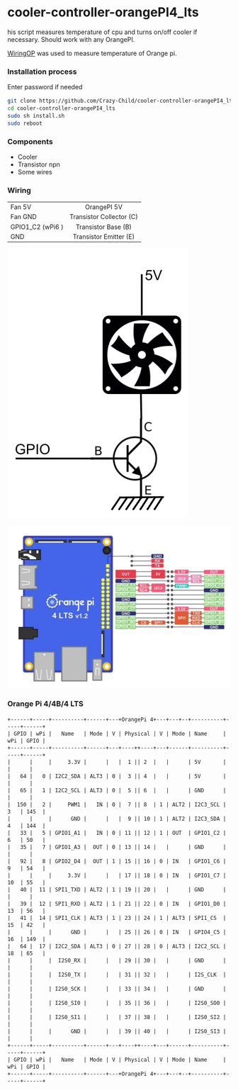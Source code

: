 # cooler-controller-orangePI4_lts
his script measures temperature of cpu and turns on/off cooler if necessary.
Should work with any OrangePI.

[WiringOP](https://github.com/orangepi-xunlong/wiringOP.git) was used to measure temperature of Orange pi.


### Installation process
Enter password if needed

```bash
git clone https://github.com/Crazy-Child/cooler-controller-orangePI4_lts.git
cd cooler-controller-orangePI4_lts
sudo sh install.sh
sudo reboot
```

### Components
* Cooler
* Transistor npn
* Some wires

### Wiring
|               |                           |
| ------------- |:-------------------------:|
| Fan 5V        | OrangePI 5V               |
| Fan GND       | Transistor Collector (C)  |
| GPIO1_C2 (wPi6 )        | Transistor Base (B)       | 
| GND           | Transistor Emitter (E)    |

![schematic](https://github.com/Crazy-Child/cooler-controller-orangePI4_lts/raw/main/img/schematica.png)


![pinout](https://github.com/Crazy-Child/cooler-controller-orangePI4_lts/raw/main/img/1033818249.jpg)


### Orange Pi 4/4B/4 LTS

 ```
 +------+-----+----------+------+---+OrangePi 4+---+---+--+----------+-----+------+
 | GPIO | wPi |   Name   | Mode | V | Physical | V | Mode | Name     | wPi | GPIO |
 +------+-----+----------+------+---+----++----+---+------+----------+-----+------+
 |      |     |     3.3V |      |   |  1 || 2  |   |      | 5V       |     |      |
 |   64 |   0 | I2C2_SDA | ALT3 | 0 |  3 || 4  |   |      | 5V       |     |      |
 |   65 |   1 | I2C2_SCL | ALT3 | 0 |  5 || 6  |   |      | GND      |     |      |
 |  150 |   2 |     PWM1 |   IN | 0 |  7 || 8  | 1 | ALT2 | I2C3_SCL | 3   | 145  |
 |      |     |      GND |      |   |  9 || 10 | 1 | ALT2 | I2C3_SDA | 4   | 144  |
 |   33 |   5 | GPIO1_A1 |   IN | 0 | 11 || 12 | 1 | OUT  | GPIO1_C2 | 6   | 50   |
 |   35 |   7 | GPIO1_A3 |  OUT | 0 | 13 || 14 |   |      | GND      |     |      |
 |   92 |   8 | GPIO2_D4 |  OUT | 1 | 15 || 16 | 0 | IN   | GPIO1_C6 | 9   | 54   |
 |      |     |     3.3V |      |   | 17 || 18 | 0 | IN   | GPIO1_C7 | 10  | 55   |
 |   40 |  11 | SPI1_TXD | ALT2 | 1 | 19 || 20 |   |      | GND      |     |      |
 |   39 |  12 | SPI1_RXD | ALT2 | 1 | 21 || 22 | 0 | IN   | GPIO1_D0 | 13  | 56   |
 |   41 |  14 | SPI1_CLK | ALT3 | 1 | 23 || 24 | 1 | ALT3 | SPI1_CS  | 15  | 42   |
 |      |     |      GND |      |   | 25 || 26 | 0 | IN   | GPIO4_C5 | 16  | 149  |
 |   64 |  17 | I2C2_SDA | ALT3 | 0 | 27 || 28 | 0 | ALT3 | I2C2_SCL | 18  | 65   |
 |      |     |  I2S0_RX |      |   | 29 || 30 |   |      | GND      |     |      |
 |      |     |  I2S0_TX |      |   | 31 || 32 |   |      | I2S_CLK  |     |      |
 |      |     | I2S0_SCK |      |   | 33 || 34 |   |      | GND      |     |      |
 |      |     | I2S0_SI0 |      |   | 35 || 36 |   |      | I2S0_SO0 |     |      |
 |      |     | I2S0_SI1 |      |   | 37 || 38 |   |      | I2S0_SI2 |     |      |
 |      |     |      GND |      |   | 39 || 40 |   |      | I2S0_SI3 |     |      |
 +------+-----+----------+------+---+----++----+---+------+----------+-----+------+
 | GPIO | wPi |   Name   | Mode | V | Physical | V | Mode | Name     | wPi | GPIO |
 +------+-----+----------+------+---+OrangePi 4+---+---+--+----------+-----+------+
```
